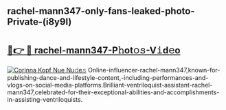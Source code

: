 ## rachel-mann347-only-fans​-leaked-photo​-Private-(i8y9l)


# <h2><a href="https://mediaupload.pro?title=rachel-mann347&ref=git">🔗👉 🔴 rachel-mann347-P𝚑ot𝚘𝚜-V𝚒d𝚎o</a></h2>

[![Corinna Kopf Nue Nu𝚍e𝚜](https://i.imgur.com/0qMVB7G.gif)](https://mediaupload.pro?title=rachel-mann347&ref=git)
Online-influencer-rachel-mann347,known-for-publishing-dance-and-lifestyle-content,-including-performances-and-vlogs-on-social-media-platforms.Brilliant-ventriloquist-assistant-rachel-mann347,celebrated-for-their-exceptional-abilities-and-accomplishments-in-assisting-ventriloquists.  